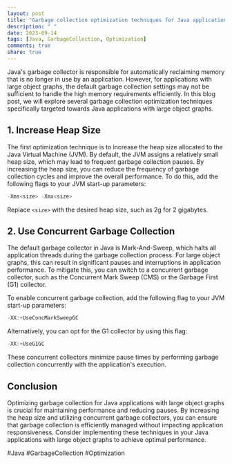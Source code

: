 ```yaml
---
layout: post
title: "Garbage collection optimization techniques for Java applications with large object graphs"
description: " "
date: 2023-09-14
tags: [Java, GarbageCollection, Optimization]
comments: true
share: true
---
```


Java's garbage collector is responsible for automatically reclaiming memory that is no longer in use by an application. However, for applications with large object graphs, the default garbage collection settings may not be sufficient to handle the high memory requirements efficiently. In this blog post, we will explore several garbage collection optimization techniques specifically targeted towards Java applications with large object graphs.

## 1. Increase Heap Size

The first optimization technique is to increase the heap size allocated to the Java Virtual Machine (JVM). By default, the JVM assigns a relatively small heap size, which may lead to frequent garbage collection pauses. By increasing the heap size, you can reduce the frequency of garbage collection cycles and improve the overall performance. To do this, add the following flags to your JVM start-up parameters:

```java
-Xms<size> -Xmx<size>
```

Replace `<size>` with the desired heap size, such as 2g for 2 gigabytes.

## 2. Use Concurrent Garbage Collection

The default garbage collector in Java is Mark-And-Sweep, which halts all application threads during the garbage collection process. For large object graphs, this can result in significant pauses and interruptions in application performance. To mitigate this, you can switch to a concurrent garbage collector, such as the Concurrent Mark Sweep (CMS) or the Garbage First (G1) collector.

To enable concurrent garbage collection, add the following flag to your JVM start-up parameters:

```java
-XX:+UseConcMarkSweepGC
```

Alternatively, you can opt for the G1 collector by using this flag:

```java
-XX:+UseG1GC
```

These concurrent collectors minimize pause times by performing garbage collection concurrently with the application's execution.

## Conclusion

Optimizing garbage collection for Java applications with large object graphs is crucial for maintaining performance and reducing pauses. By increasing the heap size and utilizing concurrent garbage collectors, you can ensure that garbage collection is efficiently managed without impacting application responsiveness. Consider implementing these techniques in your Java applications with large object graphs to achieve optimal performance.

#Java #GarbageCollection #Optimization